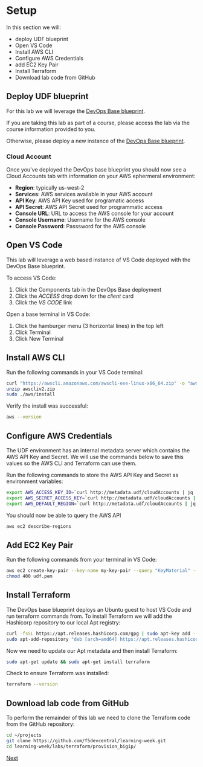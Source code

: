 # Setup
In this section we will:
- deploy UDF blueprint
- Open VS Code 
- Install AWS CLI
- Configure AWS Credentials
- add EC2 Key Pair
- Install Terraform
- Download lab code from GitHub

## Deploy UDF blueprint 
For this lab we will leverage the [DevOps Base blueprint](https://udf.f5.com/b/54b4e41b-ba46-48a1-8274-51a970e7e66b#documentation).

If you are taking this lab as part of a course, please access the lab via the course information provided to you.  

Otherwise, please deploy a new instance of the [DevOps Base blueprint](https://udf.f5.com/b/54b4e41b-ba46-48a1-8274-51a970e7e66b#documentation). 

### Cloud Account
Once you've deployed the DevOps base blueprint you should now see a Cloud Accounts tab with information on your AWS ephermeral environment: 
- **Region**: typically us-west-2
- **Services**: AWS services available in your AWS account
- **API Key**: AWS API Key used for programatic access
- **API Secret**: AWS API Secret used for programmatic access
- **Console URL**: URL to access the AWS console for your account
- **Console Username**: Username for the AWS console
- **Console Password**: Passsword for the AWS console

## Open VS Code
This lab will leverage a web based instance of VS Code deployed with the DevOps Base blueprint.  

To access VS Code:
1. Click the Components tab in the DevOps Base deployment
2. Click the *ACCESS* drop down for the *client* card
3. Click the *VS CODE* link

Open a base terminal in VS Code:
1. Click the hamburger menu (3 horizontal lines) in the top left
2. Click Terminal
3. Click New Terminal

## Install AWS CLI
Run the following commands in your VS Code terminal:
```bash
curl "https://awscli.amazonaws.com/awscli-exe-linux-x86_64.zip" -o "awscliv2.zip"
unzip awscliv2.zip
sudo ./aws/install
```

Verify the install was successful:
```bash
aws --version
```

## Configure AWS Credentials 
The UDF environment has an internal metadata server which contains the AWS API Key and Secret.  We will use the commands below to save this values so the AWS CLI and Terraform can use them.

Run the following commands to store the AWS API Key and Secret as environment variables:
```bash
export AWS_ACCESS_KEY_ID=`curl http://metadata.udf/cloudAccounts | jq  '.cloudAccounts[].apiKey' -r`
export AWS_SECRET_ACCESS_KEY=`curl http://metadata.udf/cloudAccounts | jq  '.cloudAccounts[].apiSecret' -r`
export AWS_DEFAULT_REGION=`curl http://metadata.udf/cloudAccounts | jq  '.cloudAccounts[].regions[0]' -r`
```

You should now be able to query the AWS API
```bash
aws ec2 describe-regions
```

## Add EC2 Key Pair
Run the following commands from your terminal in VS Code:
```bash
aws ec2 create-key-pair --key-name my-key-pair --query "KeyMaterial" --output text > udf.pem
chmod 400 udf.pem
```

## Install Terraform
The DevOps base blueprint deploys an Ubuntu guest to host VS Code and run terraform commands from. To install Terraform we will add the Hashicorp repository to our local Apt registry:
```bash
curl -fsSL https://apt.releases.hashicorp.com/gpg | sudo apt-key add -
sudo apt-add-repository "deb [arch=amd64] https://apt.releases.hashicorp.com $(lsb_release -cs) main"
```

Now we need to update our Apt metadata and then install Terraform:
```bash
sudo apt-get update && sudo apt-get install terraform
```

Check to ensure Terraform was installed:
```bash
terraform --version
```

## Download lab code from GitHub
To perform the remainder of this lab we need to clone the Terraform code from the GitHub repository:
```bash
cd ~/projects
git clone https://github.com/f5devcentral/learning-week.git
cd learning-week/labs/terraform/provision_bigip/
```

[Next](./deploy_aws.md)